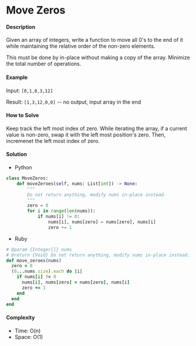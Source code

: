 # Move Zeros

#### Description

Given an array of integers, write a function to move all 0's to the end of it while maintaining the relative order of the non-zero elements.

This must be done by in-place without making a copy of the array.
Minimize the total number of operations.

#### Example
Input: `[0,1,0,3,12]`

Result: `[1,3,12,0,0]` -- no output, input array in the end

#### How to Solve

Keep track the left most index of zero. While iterating the array, if a current value is non-zero, swap it with the left most position's zero. Then, incremenet the left most index of zero.

#### Solution
- Python

```python
class MoveZeros:
    def moveZeroes(self, nums: List[int]) -> None:
        """
        Do not return anything, modify nums in-place instead.
        """
        zero = 0
        for i in range(len(nums)):
            if nums[i] != 0:
                nums[i], nums[zero] = nums[zero], nums[i]
                zero += 1
```

- Ruby

```ruby
# @param {Integer[]} nums
# @return {Void} Do not return anything, modify nums in-place instead.
def move_zeroes(nums)
  zero = 0
  (0...nums.size).each do |i|
    if nums[i] != 0
      nums[i], nums[zero] = nums[zero], nums[i]
      zero += 1
    end
  end
end
```

#### Complexity
- Time: O(n)
- Space: O(1)